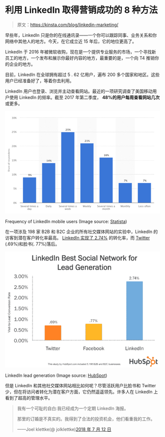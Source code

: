 # 利用 LinkedIn 取得营销成功的 8 种方法

> 原文：<https://kinsta.com/blog/linkedin-marketing/>

早些年，LinkedIn 只是你的在线通讯录——一个你可以跟踪同事、业务关系和你网络中其他人的地方。今天，在它成立近 15 年后，它的地位更高了。

LinkedIn 于 2016 年被微软收购，现在是一个提供专业服务的市场，一个寻找新员工的地方，一个发布和展示你最好内容的地方，最重要的是，一个向 T4 推销你的企业的地方。

目前，LinkedIn 在全球拥有超过 5 . 62 亿用户，遍布 200 多个国家和地区。这些用户已经准备好了，等着你去利用。

LinkedIn 用户也登录、浏览并主动查看网站。最近的一项研究调查了美国移动用户使用 LinkedIn 的频率。截至 2017 年第二季度， **48%的用户每周查看网站几次**或更多。

![Frequency of LinkedIn mobile users](img/a34a6dc101b0bc171ee5b141a28ee1af.png)

Frequency of LinkedIn mobile users (Image source: [Statista](https://www.statista.com/statistics/199269/frequency-of-use-among-linkedin-users-in-the-united-states/))



在一项涉及 198 家 B2B 和 B2C 企业的所有社交媒体网站的实验中，LinkedIn 的访客到潜在客户转化率最高。 [LinkedIn 实现了 2.74%](https://blog.hubspot.com/blog/tabid/6307/bid/30030/linkedin-277-more-effective-for-lead-generation-than-facebook-twitter-new-data.aspx) 的转化率，而 [Twitter](https://kinsta.com/blog/twitter-marketing/) (.69%)和脸书(. 77%)落后。

![LinkedIn lead generation](img/38cbad0c64415fc0c321e22115915517.png)

LinkedIn lead generation (Image source: [HubSpot](https://blog.hubspot.com/blog/tabid/6307/bid/30030/linkedin-277-more-effective-for-lead-generation-than-facebook-twitter-new-data.aspx))



但是 LinkedIn 和其他社交媒体网站相比如何呢？尽管活跃用户比脸书和 Twitter 少，但在将访问者转化为潜在客户方面，它仍然遥遥领先。许多人在 LinkedIn 上看到了超高的管理水平。

> 我有一个可耻的自白:我已经成为一个定期 LinkedIn 海报。
> 
> 那里的订婚是不真实的。我得到了合法的投资机会，他们看重我的工作。
> 
> ——Joel klettke(@ jolklettke)[2018 年 7 月 12 日](https://twitter.com/JoelKlettke/status/1017210894273601536?ref_src=twsrc%5Etfw)